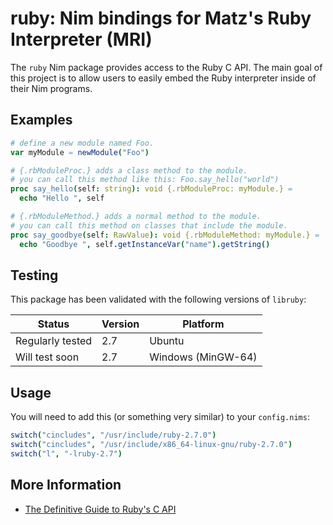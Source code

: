 # ruby: Nim bindings for Matz's Ruby Interpreter (MRI)

The `ruby` Nim package provides access to the Ruby C API. The main goal of this project is to allow users to easily embed the Ruby interpreter inside of their Nim programs.

## Examples

```nim
# define a new module named Foo.
var myModule = newModule("Foo")

# {.rbModuleProc.} adds a class method to the module.
# you can call this method like this: Foo.say_hello("world")
proc say_hello(self: string): void {.rbModuleProc: myModule.} =
  echo "Hello ", self

# {.rbModuleMethod.} adds a normal method to the module.
# you can call this method on classes that include the module.
proc say_goodbye(self: RawValue): void {.rbModuleMethod: myModule.} =
  echo "Goodbye ", self.getInstanceVar("name").getString()
```

## Testing

This package has been validated with the following versions of `libruby`:

| Status                        | Version | Platform            |
|-------------------------------|---------|---------------------|
| Regularly tested              | 2.7     | Ubuntu              |
| Will test soon                | 2.7     | Windows (MinGW-64)  |

## Usage

You will need to add this (or something very similar) to your `config.nims`:

```nim
switch("cincludes", "/usr/include/ruby-2.7.0")
switch("cincludes", "/usr/include/x86_64-linux-gnu/ruby-2.7.0")
switch("l", "-lruby-2.7")
```

## More Information

- [The Definitive Guide to Ruby's C API](https://silverhammermba.github.io/emberb/c/)
